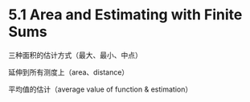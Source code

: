 # 5.1 Area and Estimating with Finite Sums

三种面积的估计方式（最大、最小、中点）

延伸到所有测度上（area、distance）

平均值的估计（average value of function & estimation）
